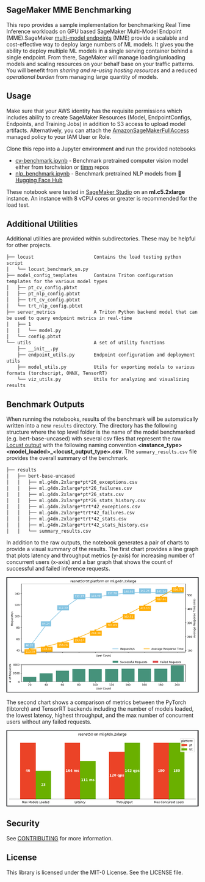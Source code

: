 ## SageMaker MME Benchmarking

This repo provides a sample implementation for benchmarking Real Time Inference workloads on GPU based SageMaker Multi-Model Endpoint (MME).SageMaker [multi-model endpoints](https://docs.aws.amazon.com/sagemaker/latest/dg/multi-model-endpoints.html) (MME) provide a scalable and cost-effective way to deploy  large numbers of ML models. It gives you the ability to deploy multiple ML models in a single serving container behind a single endpoint. From there, SageMaker will manage loading/unloading models and scaling resources on your behalf base on your traffic patterns. You will benefit from *sharing and re-using hosting resources* and a reduced *operational burden* from managing large quantity of models. 

## Usage
Make sure that your AWS identity has the requisite permissions which includes ability to create SageMaker Resources (Model, EndpointConfigs, Endpoints, and Training Jobs) in addition to S3 access to upload model artifacts. Alternatively, you can attach the [AmazonSageMakerFullAccess](https://docs.aws.amazon.com/sagemaker/latest/dg/security-iam-awsmanpol.html#security-iam-awsmanpol-AmazonSageMakerFullAccess) managed policy to your IAM User or Role.

Clone this repo into a Jupyter environment and run the provided notebooks

- [cv-benchmark.ipynb](cv-benchmark.ipynb) - Benchmark pretrained computer vision model either from torchvision or [timm](https://github.com/rwightman/pytorch-image-models) repos
- [nlp_benchmark.ipynb](nlp_benchmark.ipynb) - Benchmark pretrained NLP models from 🤗 [Hugging Face Hub](https://huggingface.co/docs/hub/index)

These notebook were tested in [SageMaker Studio](https://aws.amazon.com/sagemaker/studio/) on an **ml.c5.2xlarge** instance. An instance with 8 vCPU cores or greater is recommended for the load test.

## Additional Utilities
Additional utilities are provided within subdirectories. These may be helpful for other projects.
```
├── locust                      Contains the load testing python script
│   └── locust_benchmark_sm.py
├── model_config_templates      Contains Triton configuration templates for the various model types
│   ├── pt_cv_config.pbtxt
│   ├── pt_nlp_config.pbtxt
│   ├── trt_cv_config.pbtxt
│   └── trt_nlp_config.pbtxt
├── server_metrics              A Triton Python backend model that can be used to query endpoint metrics in real-time
│   ├── 1
│   │   └── model.py
│   └── config.pbtxt
└── utils                       A set of utility functions 
    ├── __init__.py
    ├── endpoint_utils.py       Endpoint configuration and deployment utils
    ├── model_utils.py          Utils for exporting models to various formats (torchscript, ONNX, TensorRT)
    └── viz_utils.py            Utils for analyzing and visualizing results
```

## Benchmark Outputs
When running the notebooks, results of the benchmark will be automatically written into a new `results` directory. The directory has the following structure where the top level folder is the name of the model benchmarked (e.g. bert-base-uncased) with several csv files that represent the raw [Locust output](https://docs.locust.io/en/stable/retrieving-stats.html) with the following naming convention **<instance_type>*<platform>*<model_loaded>_<locust_output_type>.csv**. The `summary_results.csv` file provides the overall summary of the benchmark.
```
├── results
│   ├── bert-base-uncased
│   │   ├── ml.g4dn.2xlarge*pt*26_exceptions.csv
│   │   ├── ml.g4dn.2xlarge*pt*26_failures.csv
│   │   ├── ml.g4dn.2xlarge*pt*26_stats.csv
│   │   ├── ml.g4dn.2xlarge*pt*26_stats_history.csv
│   │   ├── ml.g4dn.2xlarge*trt*42_exceptions.csv
│   │   ├── ml.g4dn.2xlarge*trt*42_failures.csv
│   │   ├── ml.g4dn.2xlarge*trt*42_stats.csv
│   │   ├── ml.g4dn.2xlarge*trt*42_stats_history.csv
│   │   └── summary_results.csv
```
In addition to the raw outputs, the notebook generates a pair of charts to provide a visual summary of the results.
The first chart provides a line graph that plots latency and throughput metrics (y-axis) for increasing number of concurrent users (x-axis) and a bar graph that shows the count of successful and failed inference requests.

<img src="images/chart1.png" width="800"/>

The second chart shows a comparison of metrics between the PyTorch (libtorch) and TensorRT backends including the number of models loaded, the lowest latency, highest throughput, and the max number of concurrent users without any failed requests.

<img src="images/chart2.png" width="800"/>

## Security

See [CONTRIBUTING](CONTRIBUTING.md#security-issue-notifications) for more information.

## License

This library is licensed under the MIT-0 License. See the LICENSE file.

